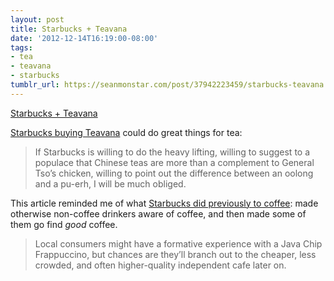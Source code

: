 ```yaml
---
layout: post
title: Starbucks + Teavana
date: '2012-12-14T16:19:00-08:00'
tags:
- tea
- teavana
- starbucks
tumblr_url: https://seanmonstar.com/post/37942223459/starbucks-teavana
---
```

[Starbucks + Teavana](http://www.themorningnews.org/article/a-spot-for-tea)  

[Starbucks buying Teavana](http://money.cnn.com/2012/11/14/news/starbucks-teavana/index.html) could do great things for tea:

> If Starbucks is willing to do the heavy lifting, willing to suggest to a populace that Chinese teas are more than a complement to General Tso’s chicken, willing to point out the difference between an oolong and a pu-erh, I will be much obliged.

This article reminded me of what [Starbucks did previously to coffee](http://www.slate.com/articles/news_and_politics/hey_wait_a_minute/2007/12/dont_fear_starbucks.single.html): made otherwise non-coffee drinkers aware of coffee, and then made some of them go find _good_ coffee.

> Local consumers might have a formative experience with a Java Chip Frappuccino, but chances are they’ll branch out to the cheaper, less crowded, and often higher-quality independent cafe later on.

